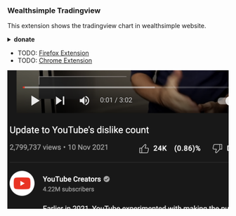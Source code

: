 ### Wealthsimple Tradingview

This extension shows the tradingview chart in wealthsimple website.

<details>
<summary> <b>donate</b> </summary>
<p>

```
bitcoin: bc1qj78jrgsemj7qhgmht4gjmuwz3shrzk3evnv6kd
```
<img src="./assets/bc1qj78jrgsemj7qhgmht4gjmuwz3shrzk3evnv6kd.jpg" alt="bc1qj78jrgsemj7qhgmht4gjmuwz3shrzk3evnv6kd" title="Donate to bc1qj78jrgsemj7qhgmht4gjmuwz3shrzk3evnv6kd" width="240px" border="0" />
</summary>

</p>
</details>

<p></p>

- TODO: [Firefox Extension]()
- TODO: [Chrome Extension]()


![(wealthsimple tradingview)%](./assets/readme.png)

